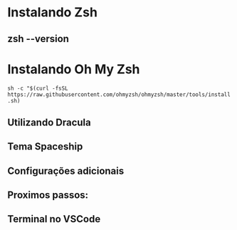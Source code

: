 # Instalando Zsh
## zsh --version

# Instalando Oh My Zsh
``` sh -c "$(curl -fsSL https://raw.githubusercontent.com/ohmyzsh/ohmyzsh/master/tools/install.sh) ```
## Utilizando Dracula
## Tema Spaceship
## Configurações adicionais
## Proximos passos:
## Terminal no VSCode

